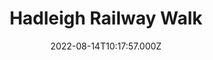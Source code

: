 ---
date: 2022-08-14T10:17:57.000Z
title: Hadleigh Railway Walk
latitude: 52.04096961126445
longitude: 0.9595656394958496
category: checkin
---